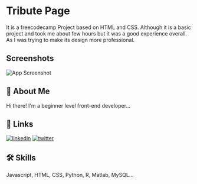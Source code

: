 
# Tribute Page

It is a freecodecamp Project based on HTML and CSS. Although it is a basic project and took me about few hours but it was a good experience overall. As I was trying to make its design more professional.

## Screenshots

![App Screenshot](https://user-images.githubusercontent.com/85924018/221392122-c76a09a6-1454-46a4-9b79-b86b058fe99a.png)


## 🚀 About Me
Hi there! I'm a beginner level front-end developer...


## 🔗 Links
[![linkedin](https://img.shields.io/badge/linkedin-0A66C2?style=for-the-badge&logo=linkedin&logoColor=white)](https://www.linkedin.com/in/muhammad-abrar-khan-bb03451a7/)
[![twitter](https://img.shields.io/badge/twitter-1DA1F2?style=for-the-badge&logo=twitter&logoColor=white)](https://twitter.com/MAbrarKhan110)


## 🛠 Skills
Javascript, HTML, CSS, Python, R, Matlab, MySQL...

